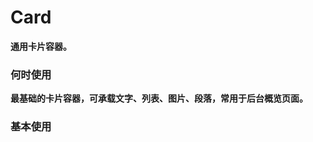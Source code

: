 # Card

**通用卡片容器。**

### 何时使用

**最基础的卡片容器，可承载文字、列表、图片、段落，常用于后台概览页面。**

### 基本使用

<code src="./../demo/card/normal-usage.demo.tsx" />
